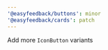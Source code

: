 ```yaml
---
'@easyfeedback/buttons': minor
'@easyfeedback/cards': patch
---
```


Add more `IconButton` variants
